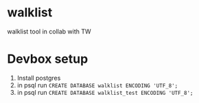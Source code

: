 # walklist
walklist tool in collab with TW


# Devbox setup

1. Install postgres
2. in psql run `CREATE DATABASE walklist ENCODING 'UTF_8';`
2. in psql run `CREATE DATABASE walklist_test ENCODING 'UTF_8';`
